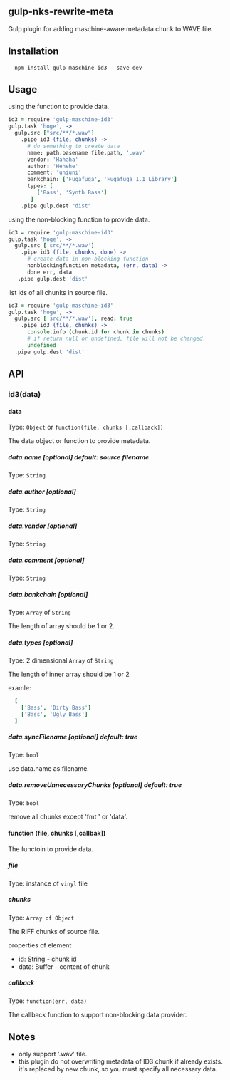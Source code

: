 ## gulp-nks-rewrite-meta

Gulp plugin for adding maschine-aware metadata chunk to WAVE file.

## Installation
```
  npm install gulp-maschine-id3 --save-dev
```

## Usage

using the function to provide data.
```coffeescript
id3 = require 'gulp-maschine-id3'
gulp.task 'hoge', ->
  gulp.src ["src/**/*.wav"]
    .pipe id3 (file, chunks) ->
      # do something to create data
      name: path.basename file.path, '.wav'
      vendor: 'Hahaha'
      author: 'Hehehe'
      comment: 'uniuni'
      bankchain: ['Fugafuga', 'Fugafuga 1.1 Library']
      types: [
         ['Bass', 'Synth Bass']
       ]
    .pipe gulp.dest "dist"
```
using the non-blocking function to provide data.
```coffeescript
id3 = require 'gulp-maschine-id3'
gulp.task 'hoge', ->
  gulp.src ['src/**/*.wav']
    .pipe id3 (file, chunks, done) ->
      # create data in non-blocking function
      nonblockingfunction metadata, (err, data) ->
      done err, data
   .pipe gulp.dest 'dist'
```

list ids of all chunks in source file.
```coffeescript
id3 = require 'gulp-maschine-id3'
gulp.task 'hoge', ->
  gulp.src ['src/**/*.wav'], read: true
    .pipe id3 (file, chunks) ->
      console.info (chunk.id for chunk in chunks)
      # if return null or undefined, file will not be changed.
      undefined
  .pipe gulp.dest 'dist'
```

## API

### id3(data)

#### data
Type: `Object` or `function(file, chunks [,callback])`

The data object or function to provide metadata.

##### data.name [optional]  default: source filename
Type: `String`

##### data.author [optional]
Type: `String`

##### data.vendor [optional]
Type: `String`

##### data.comment [optional]
Type: `String`

##### data.bankchain [optional]
Type: `Array` of `String`

The length of array should be 1 or 2.

##### data.types [optional]
Type: 2 dimensional `Array` of `String`

The length of inner array should be 1 or 2

examle:
```coffeescript
  [
    ['Bass', 'Dirty Bass']
    ['Bass', 'Ugly Bass']
  ]
```

##### data.syncFilename [optional] default: true
Type: `bool`

use data.name as filename.

##### data.removeUnnecessaryChunks [optional] default: true
Type: `bool`

remove all chunks except 'fmt ' or 'data'.

#### function (file, chunks [,callbak])
The functoin to provide data.

##### file
Type: instance of `vinyl` file

##### chunks
Type: `Array of Object`

The RIFF chunks of source file.

properties of element

  - id: String - chunk id
  - data: Buffer - content of chunk

##### callback
Type: `function(err, data)`

The callback function to support non-blocking data provider.

## Notes
 - only support '.wav' file.
 - this plugin do not overwriting metadata of ID3 chunk if already exists. it's replaced by new chunk, so you must specify all necessary data.
